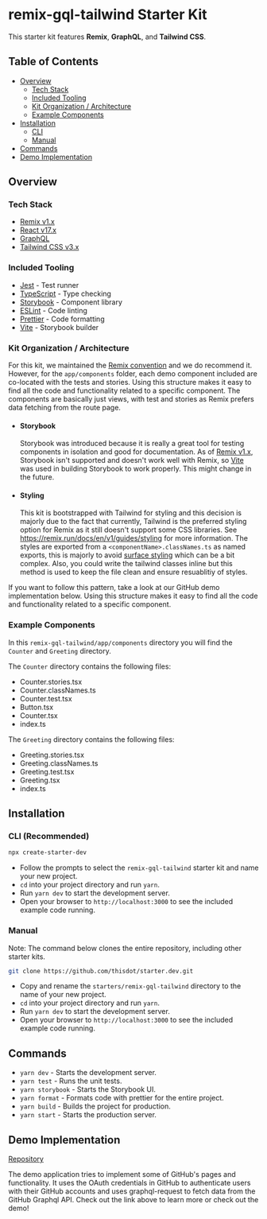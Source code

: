 # remix-gql-tailwind Starter Kit

This starter kit features **Remix**, **GraphQL**, and **Tailwind CSS**.

## Table of Contents

- [Overview](#overview)
  - [Tech Stack](#tech-stack)
  - [Included Tooling](#included-tooling)
  - [Kit Organization / Architecture](#kit-organization-architecture)
  - [Example Components](#example-components)
- [Installation](#installation)
  - [CLI](#cli)
  - [Manual](#manual)
- [Commands](#commands)
- [Demo Implementation](#demo-implementation)

## Overview

### Tech Stack

- [Remix v1.x](https://remix.run/)
- [React v17.x](https://reactjs.org)
- [GraphQL](https://graphql.org/)
- [Tailwind CSS v3.x](https://tailwindcss.com/)

### Included Tooling

- [Jest](https://jestjs.io/) - Test runner
- [TypeScript](https://www.typescriptlang.org/) - Type checking
- [Storybook](https://storybook.js.org/) - Component library
- [ESLint](https://eslint.org/) - Code linting
- [Prettier](https://prettier.io/) - Code formatting
- [Vite](https://vitejs.dev/) - Storybook builder

### Kit Organization / Architecture

For this kit, we maintained the [Remix convention](https://remix.run/docs/en/v1/api/conventions) and we do recommend it. However, for the `app/components` folder, each demo component included are co-located with the tests and stories. Using this structure makes it easy to find all the code and functionality related to a specific component. The components are basically just views, with test and stories as Remix prefers data fetching from the route page.

- #### Storybook

  Storybook was introduced because it is really a great tool for testing components in isolation and good for documentation.
  As of [Remix v1.x](https://remix.run/), Storybook isn't supported and doesn't work well with Remix, so [Vite](https://vitejs.dev/) was used in building Storybook to work properly. This might change in the future.

- #### Styling

  This kit is bootstrapped with Tailwind for styling and this decision is majorly due to the fact that currently, Tailwind is the preferred styling option for Remix as it still doesn't support some CSS libraries. See https://remix.run/docs/en/v1/guides/styling for more information.
  The styles are exported from a `<componentName>.classNames.ts` as named exports, this is majorly to avoid [surface styling](https://remix.run/docs/en/v1/guides/styling#surfacing-styles) which can be a bit complex. Also, you could write the tailwind classes inline but this method is used to keep the file clean and ensure resuablitiy of styles.

If you want to follow this pattern, take a look at our GitHub demo implementation below. Using this structure makes it easy to find all the code and functionality related to a specific component.

### Example Components

In this `remix-gql-tailwind/app/components` directory you will find the `Counter` and `Greeting` directory.

The `Counter` directory contains the following files:

- Counter.stories.tsx
- Counter.classNames.ts
- Counter.test.tsx
- Button.tsx
- Counter.tsx
- index.ts

The `Greeting` directory contains the following files:

- Greeting.stories.tsx
- Greeting.classNames.ts
- Greeting.test.tsx
- Greeting.tsx
- index.ts

## Installation

### CLI (Recommended)

```bash
npx create-starter-dev
```

- Follow the prompts to select the `remix-gql-tailwind` starter kit and name your new project.
- `cd` into your project directory and run `yarn`.
- Run `yarn dev` to start the development server.
- Open your browser to `http://localhost:3000` to see the included example code running.

### Manual

Note: The command below clones the entire repository, including other starter kits.

```bash
git clone https://github.com/thisdot/starter.dev.git
```

- Copy and rename the `starters/remix-gql-tailwind` directory to the name of your new project.
- `cd` into your project directory and run `yarn`.
- Run `yarn dev` to start the development server.
- Open your browser to `http://localhost:3000` to see the included example code running.

## Commands

- `yarn dev` - Starts the development server.
- `yarn test` - Runs the unit tests.
- `yarn storybook` - Starts the Storybook UI.
- `yarn format` - Formats code with prettier for the entire project.
- `yarn build` - Builds the project for production.
- `yarn start` - Starts the production server.

## Demo Implementation

[Repository](https://github.com/thisdot/starter.dev-github-showcases/tree/main/remix)

The demo application tries to implement some of GitHub's pages and functionality. It uses the OAuth credentials in GitHub to authenticate users with their GitHub accounts and uses graphql-request to fetch data from the GitHub Graphql API. Check out the link above to learn more or check out the demo!

